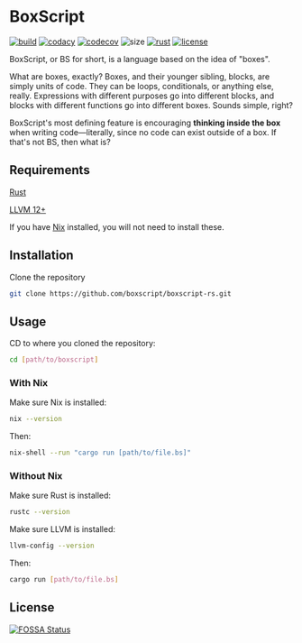 # BoxScript

[![build](https://img.shields.io/github/workflow/status/boxscript/boxscript-rs/Rustup/main?style=for-the-badge)](https://github.com/boxscript/boxscript-rs/actions/workflows/rustup.yaml)
[![codacy](https://img.shields.io/codacy/grade/8b84e8126be94133be438ce24adff256?logo=Codacy&style=for-the-badge)](https://app.codacy.com/gh/boxscript/boxscript-rs)
[![codecov](https://img.shields.io/codecov/c/github/boxscript/boxscript-rs?logo=Codecov&style=for-the-badge&token=K9Yj1EvqFe)](https://codecov.io/gh/boxscript/boxscript-rs)
![size](https://img.shields.io/github/languages/code-size/boxscript/boxscript-rs?style=for-the-badge)
[![rust](https://img.shields.io/static/v1?label=Rust&message=1.53.0&color=red&logo=Rust&style=for-the-badge)](https://www.rust-lang.org)
[![license](https://img.shields.io/github/license/boxscript/boxscript-rs?style=for-the-badge)](https://github.com/boxscript/boxscript-rs/blob/main/LICENSE)

BoxScript, or BS for short, is a language based on the idea of "boxes".

What are boxes, exactly? Boxes, and their younger sibling, blocks, are simply units of code. They can be loops, conditionals, or anything else, really. Expressions with different purposes go into different blocks, and blocks with different functions go into different boxes. Sounds simple, right?

BoxScript's most defining feature is encouraging **thinking inside the box** when writing code—literally, since no code can exist outside of a box. If that's not BS, then what is?

## Requirements

[Rust](https://rustup.rs/)

[LLVM 12+](https://releases.llvm.org/download.html)

If you have [Nix](https://nixos.org/download.html) installed, you will not need to install these.

## Installation

Clone the repository

```sh
git clone https://github.com/boxscript/boxscript-rs.git
```

## Usage

CD to where you cloned the repository:

```sh
cd [path/to/boxscript]
```

### With Nix

Make sure Nix is installed:

```sh
nix --version
```

Then:

```sh
nix-shell --run "cargo run [path/to/file.bs]"
```

### Without Nix

Make sure Rust is installed:

```sh
rustc --version
```

Make sure LLVM is installed:

```sh
llvm-config --version
```

Then:

```sh
cargo run [path/to/file.bs]
```


## License
[![FOSSA Status](https://app.fossa.com/api/projects/git%2Bgithub.com%2Fboxscript%2Fboxscript-rs.svg?type=large)](https://app.fossa.com/projects/git%2Bgithub.com%2Fboxscript%2Fboxscript-rs?ref=badge_large)

